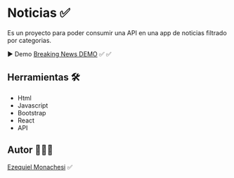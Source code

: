 # Noticias ✅

Es un proyecto para poder consumir una API en una app de noticias filtrado por categorias.

▶️ Demo
[Breaking News DEMO](https://breakingnewsreact.netlify.app/) ✅ ✅

## Herramientas 🛠️

- Html
- Javascript
- Bootstrap
- React
- API

## Autor 👨🏻‍💼

[Ezequiel Monachesi](https://www.linkedin.com/in/monachesi-cesar-ezequiel/) ✅